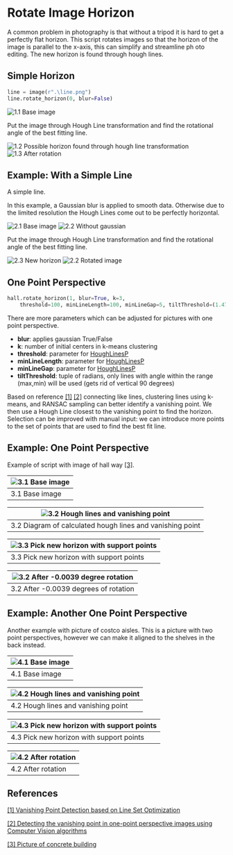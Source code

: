 # Rotate Image Horizon

A common problem in photography is that without a tripod it is hard to get a perfectly flat horizon. This script rotates images so that the horizon of the image is parallel to the x-axis, this can simplify and streamline ph oto editing. The new horizon is found through hough lines.

## Simple Horizon

```python
line = image(r".\line.png") 
line.rotate_horizon(0, blur=False)
```
![1.1 Base image](images/line1.png?raw=true)

Put the image through Hough Line transformation and find the rotational angle of the best fitting line.

![1.2 Possible horizon found through hough line transformation](images/line1HoughLines.png?raw=true)
![1.3 After rotation](images/line1Rotated.png?raw=true)

## Example: With a Simple Line

A simple line.

In this example, a Gaussian blur is applied to smooth data. Otherwise due to the limited resolution the Hough Lines come out to be perfectly horizontal.

![2.1 Base image](images/line2.png?raw=true)
![2.2 Without gaussian](images/line2Flat.png?raw=true)

Put the image through Hough Line transformation and find the rotational angle of the best fitting line.

![2.3 New horizon](images/line2HoughLines.png?raw=true)
![2.2 Rotated image](images/line2Rotated.png?raw=true)

## One Point Perspective

```python
hall.rotate_horizon(1, blur=True, k=3, 
    threshold=100, minLineLength=100, minLineGap=5, tiltThreshold=(1.47, -1.47))
```

There are more parameters which can be adjusted for pictures with one point perspective. 

* **blur**: applies gaussian True/False 
* **k**: number of initial centers in k-means clustering
* **threshold**: parameter for [HoughLinesP](https://docs.opencv.org/3.4/dd/d1a/group__imgproc__feature.html#ga8618180a5948286384e3b7ca02f6feeb)
* **minLineLength**: parameter for [HoughLinesP](https://docs.opencv.org/3.4/dd/d1a/group__imgproc__feature.html#ga8618180a5948286384e3b7ca02f6feeb)
* **minLineGap**: parameter for [HoughLinesP](https://docs.opencv.org/3.4/dd/d1a/group__imgproc__feature.html#ga8618180a5948286384e3b7ca02f6feeb)
* **tiltThreshold**: tuple of radians, only lines with angle within the range (max,min) will be used (gets rid of vertical 90 degrees) 

Based on reference [[1]](https://iopscience.iop.org/article/10.1088/1742-6596/1748/3/032052/pdf)
[[2]](https://medium.com/@KuoyuanLi/detecting-the-vanishing-point-in-one-point-perspective-images-using-computer-vision-algorithms-c4352d4e6c3e) connecting like lines, clustering lines using k-means, and RANSAC sampling can better identify a vanishing point. We then use a Hough Line closest to the vanishing point to find the horizon. Selection can be improved with manual input: we can introduce more points to the set of points that are used to find the best fit line.

## Example: One Point Perspective

Example of script with image of hall way [[3]]( https://weloveeastvan.com/concrete-buildings/).

|![3.1 Base image](images/hall.png?raw=true)|
|--|
|3.1 Base image|

|![3.2 Hough lines and vanishing point](images/hallHoughLines.png?raw=true)|
|--|
|3.2 Diagram of calculated hough lines and vanishing point|

|![3.3 Pick new horizon with support points](images/hallHoughLinesCalibrate.png?raw=true)|
|--|
|3.3 Pick new horizon with support points|

|![3.2 After -0.0039 degree rotation](images/hallRotated.png?raw=true)|
|--|
|3.2 After -0.0039 degrees of rotation|



## Example: Another One Point Perspective

Another example with picture of costco aisles. This is a picture with two point perspectives, however we can make it aligned to the shelves in the back instead.

|![4.1 Base image](images/costco.jpg?raw=true)|
|--|
|4.1 Base image|

|![4.2 Hough lines and vanishing point](images/costcoHoughLines.png?raw=true)|
|--|
|4.2 Hough lines and vanishing point|

|![4.3 Pick new horizon with support points](images/costcoHoughLinesCalibrate.png?raw=true)|
|--|
|4.3 Pick new horizon with support points|

|![4.2 After rotation](images/costcoRotated.png?raw=true)|
|--|
|4.2 After rotation|

## References

[[1] Vanishing Point Detection based on Line Set Optimization](https://iopscience.iop.org/article/10.1088/1742-6596/1748/3/032052/pdf)

[[2] Detecting the vanishing point in one-point perspective images using Computer Vision algorithms](https://medium.com/@KuoyuanLi/detecting-the-vanishing-point-in-one-point-perspective-images-using-computer-vision-algorithms-c4352d4e6c3e)


[[3] Picture of concrete building]( https://weloveeastvan.com/concrete-buildings/)
